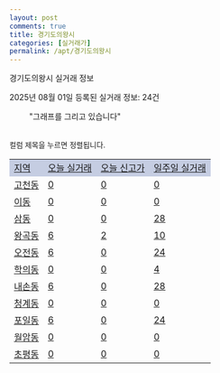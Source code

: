 ```yaml
---
layout: post
comments: true
title: 경기도의왕시
categories: [실거래가]
permalink: /apt/경기도의왕시
---
```


경기도의왕시 실거래 정보

2025년 08월 01일 등록된 실거래 정보: 24건

<!--<script async src="https://pagead2.googlesyndication.com/pagead/js/adsbygoogle.js?client=ca-pub-3485438051770037"
 crossorigin="anonymous"></script>-->

<script type="text/javascript">
  google.charts.load('current', {'packages':['corechart']});
  google.charts.setOnLoadCallback(drawChart);

  function drawChart() {
    var data = google.visualization.arrayToDataTable([['거래일', '매매', '전월세', '전매'], ['21-01', 2, 1, 0], ['21-02', 0, 7, 0], ['21-03', 0, 8, 0], ['21-04', 0, 8, 0], ['21-05', 0, 1, 0], ['21-06', 0, 9, 0], ['21-07', 28, 99, 0], ['21-08', 97, 274, 0], ['21-09', 83, 214, 0], ['21-10', 55, 263, 0], ['21-11', 30, 238, 2], ['21-12', 17, 282, 0], ['22-01', 20, 284, 0], ['22-02', 32, 310, 0], ['22-03', 37, 358, 0], ['22-04', 44, 322, 0], ['22-05', 42, 230, 0], ['22-06', 20, 207, 0], ['22-07', 14, 184, 0], ['22-08', 1, 36, 0], ['23-07', 4, 1, 0], ['23-08', 0, 2, 0], ['23-09', 1, 2, 0], ['23-10', 15, 103, 0], ['23-11', 55, 315, 6], ['23-12', 56, 392, 4], ['24-01', 2, 7, 0], ['24-02', 1, 4, 0], ['24-03', 1, 0, 0], ['24-04', 0, 1, 0], ['24-05', 2, 5, 0], ['24-06', 1, 1, 0], ['24-07', 115, 95, 17], ['24-08', 184, 261, 42], ['24-09', 86, 201, 14], ['24-10', 86, 87, 89], ['24-11', 15, 0, 15], ['24-12', 79, 79, 79], ['25-01', 76, 76, 76], ['25-02', 166, 166, 166], ['25-03', 206, 206, 206], ['25-04', 170, 170, 170], ['25-05', 215, 215, 215], ['25-06', 300, 300, 300], ['25-07', 85, 85, 85]]);

    var options = {
      title: '최근 1년간 유형별 거래량 추이',
      legend: { position: 'bottom' }
    };

    setTimeout(function() {
        var chart = new google.visualization.LineChart(document.getElementById('columnchart_material'));
        chart.draw(data, (options));
        document.getElementById('loading').style.display = 'none';
        var dayLabel = (new Date()).getDay();
        if (dayLabel < 2) {
            sorttable.innerSortFunction.apply(document.getElementById('week'), []);
            sorttable.innerSortFunction.apply(document.getElementById('week'), []);        
        }
        else {
            sorttable.innerSortFunction.apply(document.getElementById('today'), []);
            sorttable.innerSortFunction.apply(document.getElementById('today'), []);
        }
    }, 200);

  }
</script>

<div id="loading" style="z-index:20; display: block; margin-left: 35px">"그래프를 그리고 있습니다"</div>
<div id="columnchart_material" style="width: 95%; margin-left: -35px; display: block"></div>
<!--<div style="width: 95%; margin-left: -35px; display: block">
      <script async src="https://pagead2.googlesyndication.com/pagead/js/adsbygoogle.js?client=ca-pub-3485438051770037"
          crossorigin="anonymous"></script>
      <ins class="adsbygoogle"
          style="display:block"
          data-ad-format="fluid"
          data-ad-layout-key="-fb+5w+4e-db+86"
          data-ad-client="ca-pub-3485438051770037"
          data-ad-slot="1827090281"></ins>
      <script>
          (adsbygoogle = window.adsbygoogle || []).push({});
      </script>
</div>-->
<br>

<font size='small' style='font-size: small;'>컬럼 제목을 누르면 정렬됩니다.</font>
<table class="sortable">
  <tr style='background-color: rgba(114, 132, 186,0.4);'>
    <td id="region"><a href="#">지역</a></td>
    <td id="today"><a href="#">오늘 실거래</a></td>
    <td id="today_new"><a href="#">오늘 신고가</a></td>
    <td id="week"><a href="#">일주일 실거래</a></td>
  </tr>

  
  <tr class="item">
    <td><a href="경기도의왕시고천동">고천동</a></td>
    <td><a href="경기도의왕시고천동">0</a></td>
    <td><a href="경기도의왕시고천동">0</a></td>
    <td><a href="경기도의왕시고천동">0</a></td>
  </tr>
    

  <tr class="item">
    <td><a href="경기도의왕시이동">이동</a></td>
    <td><a href="경기도의왕시이동">0</a></td>
    <td><a href="경기도의왕시이동">0</a></td>
    <td><a href="경기도의왕시이동">0</a></td>
  </tr>
    

  <tr class="item">
    <td><a href="경기도의왕시삼동">삼동</a></td>
    <td><a href="경기도의왕시삼동">0</a></td>
    <td><a href="경기도의왕시삼동">0</a></td>
    <td><a href="경기도의왕시삼동">28</a></td>
  </tr>
    

  <tr class="item">
    <td><a href="경기도의왕시왕곡동">왕곡동</a></td>
    <td><a href="경기도의왕시왕곡동">6</a></td>
    <td><a href="경기도의왕시왕곡동">2</a></td>
    <td><a href="경기도의왕시왕곡동">10</a></td>
  </tr>
    

  <tr class="item">
    <td><a href="경기도의왕시오전동">오전동</a></td>
    <td><a href="경기도의왕시오전동">6</a></td>
    <td><a href="경기도의왕시오전동">0</a></td>
    <td><a href="경기도의왕시오전동">24</a></td>
  </tr>
    

  <tr class="item">
    <td><a href="경기도의왕시학의동">학의동</a></td>
    <td><a href="경기도의왕시학의동">0</a></td>
    <td><a href="경기도의왕시학의동">0</a></td>
    <td><a href="경기도의왕시학의동">4</a></td>
  </tr>
    

  <tr class="item">
    <td><a href="경기도의왕시내손동">내손동</a></td>
    <td><a href="경기도의왕시내손동">6</a></td>
    <td><a href="경기도의왕시내손동">0</a></td>
    <td><a href="경기도의왕시내손동">28</a></td>
  </tr>
    

  <tr class="item">
    <td><a href="경기도의왕시청계동">청계동</a></td>
    <td><a href="경기도의왕시청계동">0</a></td>
    <td><a href="경기도의왕시청계동">0</a></td>
    <td><a href="경기도의왕시청계동">0</a></td>
  </tr>
    

  <tr class="item">
    <td><a href="경기도의왕시포일동">포일동</a></td>
    <td><a href="경기도의왕시포일동">6</a></td>
    <td><a href="경기도의왕시포일동">0</a></td>
    <td><a href="경기도의왕시포일동">24</a></td>
  </tr>
    

  <tr class="item">
    <td><a href="경기도의왕시월암동">월암동</a></td>
    <td><a href="경기도의왕시월암동">0</a></td>
    <td><a href="경기도의왕시월암동">0</a></td>
    <td><a href="경기도의왕시월암동">0</a></td>
  </tr>
    

  <tr class="item">
    <td><a href="경기도의왕시초평동">초평동</a></td>
    <td><a href="경기도의왕시초평동">0</a></td>
    <td><a href="경기도의왕시초평동">0</a></td>
    <td><a href="경기도의왕시초평동">0</a></td>
  </tr>
    


</table>


    